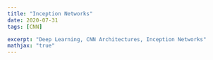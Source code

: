 ```yaml
---
title: "Inception Networks"
date: 2020-07-31
tags: [CNN]

excerpt: "Deep Learning, CNN Architectures, Inception Networks"
mathjax: "true"
---
```

<img src="{{ site.url }}{{ site.baseurl }}/images/ResNet/header_img.png" alt="">
